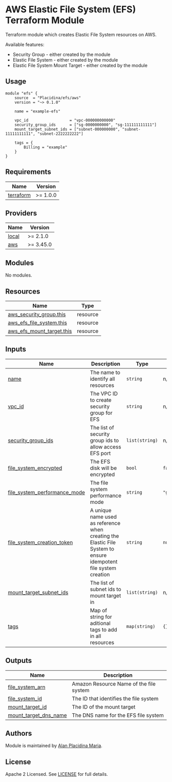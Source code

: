 # AWS Elastic File System (EFS) Terraform Module

Terraform module which creates Elastic File System resources on AWS.

Available features:

- Security Group - either created by the module
- Elastic File System - either created by the module
- Elastic File System Mount Target - either created by the module

## Usage

```hcl
module "efs" {
    source  = "Placidina/efs/aws"
    version = "~> 0.1.0"

    name = "example-efs"

    vpc_id                  = "vpc-000000000000"
    security_group_ids      = ["sg-0000000000", "sg-111111111111"]
    mount_target_subnet_ids = ["subnet-000000000", "subnet-11111111111", "subnet-2222222222"]

    tags = {
        Billing = "example"
    }
}
```

## Requirements

| Name | Version |
|---|---|
| [terraform](https://www.terraform.io/downloads.html) | >= 1.0.0 |


## Providers

| Name | Version |
|---|---|
| [local](https://registry.terraform.io/providers/hashicorp/local/latest) | >= 2.1.0 |
| [aws](https://registry.terraform.io/providers/hashicorp/aws/latest) | >= 3.45.0 |

## Modules

No modules.

## Resources

| Name | Type |
|---|---|
| [aws_security_group.this](https://registry.terraform.io/providers/hashicorp/aws/latest/docs/resources/security_group) | resource |
| [aws_efs_file_system.this](https://registry.terraform.io/providers/hashicorp/aws/latest/docs/resources/efs_file_system) | resource |
| [aws_efs_mount_target.this](https://registry.terraform.io/providers/hashicorp/aws/latest/docs/resources/efs_mount_target) | resource |

## Inputs

| Name | Description | Type | Default | Required |
|---|---|--|--|--|
| <a name="input_name"></a> [name](#input\_name) | The name to identify all resources | `string` | n/a | yes |
| <a name="input_vpc_id"></a> [vpc_id](#input\_vpc\_id) | The VPC ID to create security group for EFS | `string` | n/a | yes |
| <a name="input_security_group_ids"></a> [security_group_ids](#input\_security\_group\_ids) | The list of security group ids to allow access EFS port | `list(string)` | n/a | yes |
| <a name="input_file_system_encrypted"></a> [file_system_encrypted](#input\_file\_system\_encrypted) | The EFS disk will be encrypted | `bool` | `false` | no |
| <a name="input_file_system_performance_mode"></a> [file_system_performance_mode](#input\_file\_system\_performance\_mode) | The file system performance mode | `string` | `"generalPurpose"` | no |
| <a name="input_file_system_creation_token"></a> [file_system_creation_token](#input\_file\_system\_creation\_token) | A unique name used as reference when creating the Elastic File System to ensure idempotent file system creation | `string` | `null` | no |
| <a name="input_mount_target_subnet_ids"></a> [mount_target_subnet_ids](#input\_mount\_target\_subnet\_ids) | The list of subnet ids to mount target in | `list(string)` | n/a | yes |
| <a name="input_tags"></a> [tags](#input\_tags) | Map of string for aditional tags to add in all resources | `map(string)` | `{}` | no |

## Outputs

| Name | Description |
|---|---|
| <a name="input_file_system_arn"></a> [file_system_arn](#input\_file\_system\_arn) | Amazon Resource Name of the file system |
| <a name="input_file_system_id"></a> [file_system_id](#input\_file\_system\_id) | The ID that identifies the file system |
| <a name="input_mount_target_id"></a> [mount_target_id](#input\_mount\_target\_id) | The ID of the mount target |
| <a name="input_mount_target_dns_name"></a> [mount_target_dns_name](#input\_mount\_target\_dns\_name) | The DNS name for the EFS file system |

## Authors

Module is maintained by [Alan Placidina Maria](https://github.com/Placidina).

## License

Apache 2 Licensed. See [LICENSE](https://github.com/Placidina/terraform-aws-efs-module/tree/master/LICENSE) for full details.
